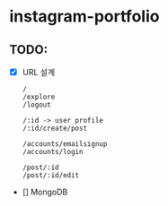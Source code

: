 # instagram-portfolio

## TODO:

- [x] URL 설계

      /
      /explore
      /logout

      /:id -> user profile
      /:id/create/post

      /accounts/emailsignup
      /accounts/login

      /post/:id
      /post/:id/edit

- [] MongoDB
